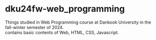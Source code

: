 # dku24fw-web_programming
Things studied in Web Programming course at Dankook University in the fall-winter semester of 2024.  
contains basic contents of Web, HTML, CSS, Javascript.
